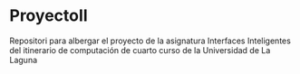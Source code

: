 # ProyectoII
Repositori para albergar el proyecto de la asignatura Interfaces Inteligentes del itinerario de computación de cuarto curso de la Universidad de La Laguna
